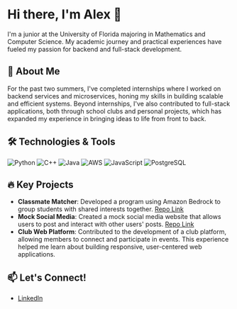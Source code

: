 # Hi there, I'm Alex 👋

I'm a junior at the University of Florida majoring in Mathematics and Computer Science. My academic journey and practical experiences have fueled my passion for backend and full-stack development.

## 🌟 About Me
For the past two summers, I've completed internships where I worked on backend services and microservices, honing my skills in building scalable and efficient systems. Beyond internships, I've also contributed to full-stack applications, both through school clubs and personal projects, which has expanded my experience in bringing ideas to life from front to back.

## 🛠️ Technologies & Tools
![Python](https://img.shields.io/badge/-Python-blue?logo=python&logoColor=white)
![C++](https://img.shields.io/badge/-C++-green?logo=c++&logoColor=white)
![Java](https://img.shields.io/badge/-Java-red?logo=java&logoColor=white)
![AWS](https://img.shields.io/badge/-AWS-FF9900?logo=amazon-aws&logoColor=white)
![JavaScript](https://img.shields.io/badge/-JavaScript-yellow?logo=javascript&logoColor=black)
![PostgreSQL](https://img.shields.io/badge/-PostgreSQL-blue?logo=postgresql&logoColor=white)

## 🔥 Key Projects
- **Classmate Matcher**: Developed a program using Amazon Bedrock to group students with shared interests together. [Repo Link](https://github.com/alexruah/classmate_matcher)
- **Mock Social Media**: Created a mock social media website that allows users to post and interact with other users' posts. [Repo Link](https://github.com/alexruah/Mock-Social-Media)
- **Club Web Platform**: Contributed to the development of a club platform, allowing members to connect and participate in events. This experience helped me learn about building responsive, user-centered web applications.

## 📫 Let's Connect!
- [LinkedIn](https://linkedin.com/in/alexruah)